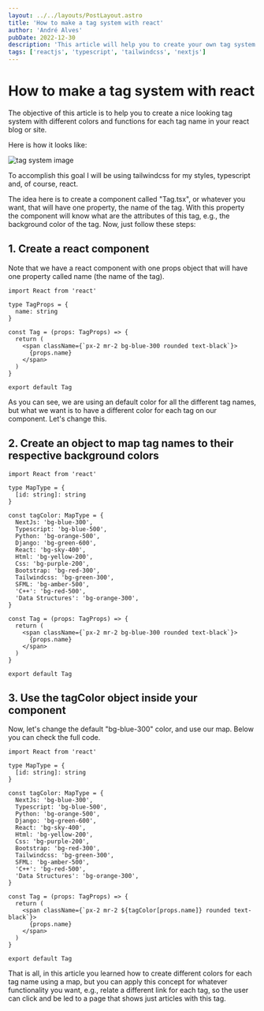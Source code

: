 ```yaml
---
layout: ../../layouts/PostLayout.astro
title: 'How to make a tag system with react'
author: 'André Alves'
pubDate: 2022-12-30
description: 'This article will help you to create your own tag system with different colors or functionalities'
tags: ['reactjs', 'typescript', 'tailwindcss', 'nextjs']
---
```


# How to make a tag system with react

The objective of this article is to help you to create a nice looking tag system with different colors and functions for each tag name in your react blog or site.

Here is how it looks like:

![tag system image](/images/tag-system-image.png)

To accomplish this goal I will be using tailwindcss for my styles, typescript and, of course, react.

The idea here is to create a component called "Tag.tsx", or whatever you want, that will have one property, the name of the tag. With this property the component will know what are the attributes of this tag, e.g., the background color of the tag. Now, just follow these steps:

## 1. Create a react component

Note that we have a react component with one props object that will have one property called name (the name of the tag).

```tsx
import React from 'react'

type TagProps = {
  name: string
}

const Tag = (props: TagProps) => {
  return (
    <span className={`px-2 mr-2 bg-blue-300 rounded text-black`}>
      {props.name}
    </span>
  )
}

export default Tag
```

As you can see, we are using an default color for all the different tag names, but what we want is to have a
different color for each tag on our component. Let's change this.

## 2. Create an object to map tag names to their respective background colors

```tsx
import React from 'react'

type MapType = {
  [id: string]: string
}

const tagColor: MapType = {
  NextJs: 'bg-blue-300',
  Typescript: 'bg-blue-500',
  Python: 'bg-orange-500',
  Django: 'bg-green-600',
  React: 'bg-sky-400',
  Html: 'bg-yellow-200',
  Css: 'bg-purple-200',
  Bootstrap: 'bg-red-300',
  Tailwindcss: 'bg-green-300',
  SFML: 'bg-amber-500',
  'C++': 'bg-red-500',
  'Data Structures': 'bg-orange-300',
}

const Tag = (props: TagProps) => {
  return (
    <span className={`px-2 mr-2 bg-blue-300 rounded text-black`}>
      {props.name}
    </span>
  )
}

export default Tag
```

## 3. Use the tagColor object inside your component

Now, let's change the default "bg-blue-300" color, and use our map. Below you can
check the full code.

```tsx
import React from 'react'

type MapType = {
  [id: string]: string
}

const tagColor: MapType = {
  NextJs: 'bg-blue-300',
  Typescript: 'bg-blue-500',
  Python: 'bg-orange-500',
  Django: 'bg-green-600',
  React: 'bg-sky-400',
  Html: 'bg-yellow-200',
  Css: 'bg-purple-200',
  Bootstrap: 'bg-red-300',
  Tailwindcss: 'bg-green-300',
  SFML: 'bg-amber-500',
  'C++': 'bg-red-500',
  'Data Structures': 'bg-orange-300',
}

const Tag = (props: TagProps) => {
  return (
    <span className={`px-2 mr-2 ${tagColor[props.name]} rounded text-black`}>
      {props.name}
    </span>
  )
}

export default Tag
```

That is all, in this article you learned how to create different colors for each tag name using a map, but you can
apply this concept for whatever functionality you want, e.g., relate a different link for each tag, so the user can click and
be led to a page that shows just articles with this tag.
